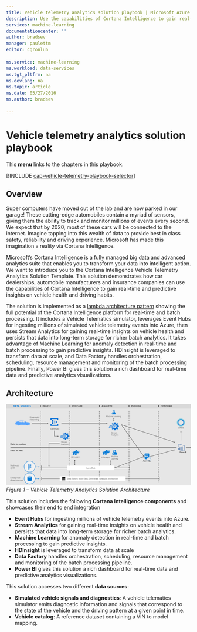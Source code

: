 ```yaml
---
title: Vehicle telemetry analytics solution playbook | Microsoft Azure
description: Use the capabilities of Cortana Intelligence to gain real-time and predictive insights on vehicle health and driving habits.
services: machine-learning
documentationcenter: ''
author: bradsev
manager: paulettm
editor: cgronlun

ms.service: machine-learning
ms.workload: data-services
ms.tgt_pltfrm: na
ms.devlang: na
ms.topic: article
ms.date: 05/27/2016
ms.author: bradsev

---
```

# Vehicle telemetry analytics solution playbook
This **menu** links to the chapters in this playbook. 

[!INCLUDE [cap-vehicle-telemetry-playbook-selector](../../includes/cap-vehicle-telemetry-playbook-selector.md)]

## Overview
Super computers have moved out of the lab and are now parked in our garage! These cutting-edge automobiles contain a myriad of sensors, giving them the ability to track and monitor millions of events every second. We expect that by 2020, most of these cars will be connected to the internet. Imagine tapping into this wealth of data to provide best in class safety, reliability and driving experience. Microsoft has made this imagination a reality via Cortana Intelligence.

Microsoft’s Cortana Intelligence is a fully managed big data and advanced analytics suite that enables you to transform your data into intelligent action. We want to introduce you to the Cortana Intelligence Vehicle Telemetry Analytics Solution Template. This solution demonstrates how car dealerships, automobile manufacturers and insurance companies can use the capabilities of Cortana Intelligence to gain real-time and predictive insights on vehicle health and driving habits. 

The solution is implemented as a [lambda architecture pattern](https://en.wikipedia.org/wiki/Lambda_architecture) showing the full potential of the Cortana Intelligence platform for real-time and batch processing. It includes a Vehicle Telematics simulator, leverages Event Hubs for ingesting millions of simulated vehicle telemetry events into Azure, then uses Stream Analytics for gaining real-time insights on vehicle health and persists that data into long-term storage for richer batch analytics. It takes advantage of Machine Learning for anomaly detection in real-time and batch processing to gain predictive insights. HDInsight is leveraged to transform data at scale, and Data Factory handles orchestration, scheduling, resource management and monitoring of the batch processing pipeline. Finally, Power BI gives this solution a rich dashboard for real-time data and predictive analytics visualizations. 

## Architecture
![](./media/cortana-analytics-playbook-vehicle-telemetry/fig1-vehicle-telemetry-annalytics-solution-architecture.png)
*Figure 1 – Vehicle Telemetry Analytics Solution Architecture*

This solution includes the following **Cortana Intelligence components** and showcases their end to end integration

* **Event Hubs** for ingesting millions of vehicle telemetry events into Azure.
* **Stream Analytics** for gaining real-time insights on vehicle health and persists that data into long-term storage for richer batch analytics.
* **Machine Learning** for anomaly detection in real-time and batch processing to gain predictive insights.
* **HDInsight** is leveraged to transform data at scale
* **Data Factory** handles orchestration, scheduling, resource management and monitoring of the batch processing pipeline.
* **Power BI** gives this solution a rich dashboard for real-time data and predictive analytics visualizations.

This solution accesses two different **data sources**: 

* **Simulated vehicle signals and diagnostics**: A vehicle telematics simulator emits diagnostic information and signals that correspond to the state of the vehicle and the driving pattern at a given point in time. 
* **Vehicle catalog**: A reference dataset containing a VIN to model mapping.


